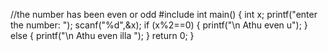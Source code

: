  //the number has been even or odd
  #include 
  int main()
 { 
   int x;
     printf("enter the number: ");
     scanf("%d",&x);
  if (x%2==0)
  {
    printf("\n Athu even u"); 
  } 
  else
  { 
    printf("\n Athu even illa ");
  }
  return 0; 
  }
